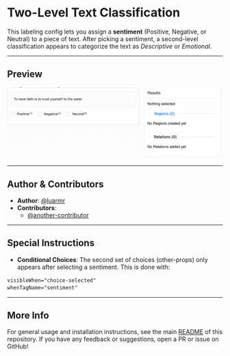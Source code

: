 # Two-Level Text Classification

This labeling config lets you assign a **sentiment** (Positive, Negative, or Neutral) to a piece of text. 
After picking a sentiment, a second-level classification appears to categorize the text as *Descriptive* or *Emotional*.

---

## Preview

![two-level-classification-preview](./two-level-classification-preview.gif)


---

## Author & Contributors

- **Author**: [@luarmr](https://github.com/luarmr)
- **Contributors**:
  - [@another-contributor](https://github.com/another-contributor)


---

## Special Instructions

- **Conditional Choices**: The second set of choices (other-props) only appears after selecting a sentiment. This is done with:
```xml
visibleWhen="choice-selected"
whenTagName="sentiment"
```
---

## More Info

For general usage and installation instructions, see the main 
[README](../../README.md) of this repository. 
If you have any feedback or suggestions, open a PR or issue on GitHub!

